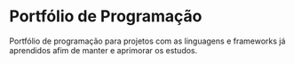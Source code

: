 # Portfólio de Programação
Portfólio de programação para projetos com as linguagens e frameworks já aprendidos afim de manter e aprimorar os estudos.
